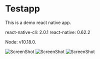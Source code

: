 # Testapp
This is a demo react native app.   


react-native-cli: 2.0.1
react-native: 0.62.2  


Node: v10.18.0.


![ScreenShot](https://i.postimg.cc/D09w3b5P/20200613-160814.png)
![ScreenShot](https://i.postimg.cc/XNQK6NfS/20200613-160904.png)
![ScreenShot](https://i.postimg.cc/WtcTHcb9/20200613-160759.png)
